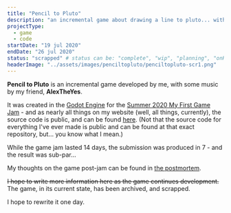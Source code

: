 ```yaml
---
title: "Pencil to Pluto"
description: "an incremental game about drawing a line to pluto... with pencils... on an infinite sheet of paper"
projectType:	
  - game
  - code
startDate: "19 jul 2020"
endDate: "26 jul 2020"
status: "scrapped" # status can be: "complete", "wip", "planning", "onHold", or "scrapped"
headerImage: "../assets/images/penciltopluto/penciltopluto-scr1.png"
---
```


**Pencil to Pluto** is an incremental game developed by me, with some music by my friend, **AlexTheYes**. 

It was created in the [Godot Engine](godotengine.org) for the [Summer 2020 My First Game Jam](https://itch.io/jam/my-first-game-jam-summer-2020) - and as nearly all things on my website (well, all things, currently), the source code is public, and can be found [here](https://github.com/AndyThePie/pencil-to-pluto).
(Not that the source code for everything I've ever made is public and can be found at that exact repository, but... you know what I mean.)

While the game jam lasted 14 days, the submission was produced in 7 - and the result was sub-par...

My thoughts on the game post-jam can be found in [the postmortem](../blog/2020.07.26-pencil_to_pluto_postmortem.html).



~~I hope to write more information here as the game continues development.~~ The game, in its current state, has been archived, and scrapped.

I hope to rewrite it one day.